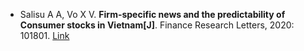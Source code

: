 * Salisu A A, Vo X V. <b>Firm-specific news and the predictability of Consumer stocks in Vietnam[J]</b>. Finance Research Letters, 2020: 101801. [Link](https://www.sciencedirect.com/science/article/abs/pii/S1544612320316159)
